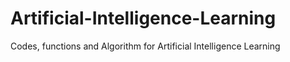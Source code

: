 # Artificial-Intelligence-Learning
Codes, functions and Algorithm for Artificial Intelligence Learning 
